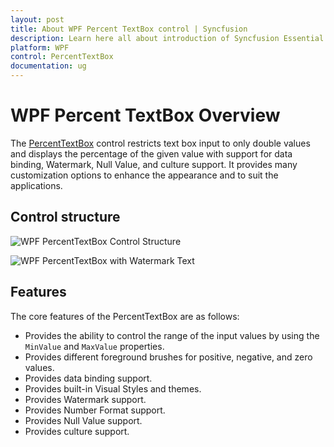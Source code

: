 ```yaml
---
layout: post
title: About WPF Percent TextBox control | Syncfusion
description: Learn here all about introduction of Syncfusion Essential Studio WPF Percent TextBox control, its elements and more.
platform: WPF
control: PercentTextBox 
documentation: ug
---
```


# WPF Percent TextBox Overview

The [PercentTextBox](https://www.syncfusion.com/wpf-controls/percent-textbox) control restricts text box input to only double values and displays the percentage of the given value with support for data binding, Watermark, Null Value, and culture support. It provides many customization options to enhance the appearance and to suit the applications.

## Control structure

![WPF PercentTextBox Control Structure](getting-started_images/wpf-percent-textbox.png)

![WPF PercentTextBox with Watermark Text](getting-started_images/wpf-percent-textbox-watermark-text.png)

## Features

The core features of the PercentTextBox are as follows: 

* Provides the ability to control the range of the input values by using the `MinValue` and `MaxValue` properties.
* Provides different foreground brushes for positive, negative, and zero values.
* Provides data binding support.
* Provides built-in Visual Styles and themes.
* Provides Watermark support.
* Provides Number Format support. 
* Provides Null Value support.
* Provides culture support.
